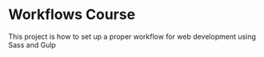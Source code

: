 # Workflows Course

This project is how to set up a proper workflow for web development using Sass and Gulp